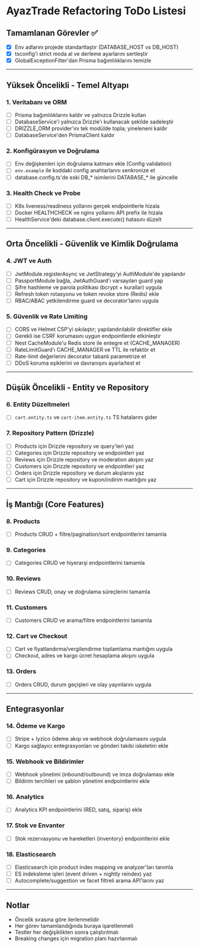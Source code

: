 # AyazTrade Refactoring ToDo Listesi

## Tamamlanan Görevler ✅
- [x] Env adlarını projede standartlaştır (DATABASE_HOST vs DB_HOST)
- [x] tsconfig'i strict moda al ve derleme ayarlarını sertleştir
- [x] GlobalExceptionFilter'dan Prisma bağımlılıklarını temizle

---

## Yüksek Öncelikli - Temel Altyapı

### 1. Veritabanı ve ORM
- [ ] Prisma bağımlılıklarını kaldır ve yalnızca Drizzle kullan
- [ ] DatabaseService'i yalnızca Drizzle'ı kullanacak şekilde sadeleştir
- [ ] DRIZZLE_ORM provider'ını tek modülde topla; yineleneni kaldır
- [ ] DatabaseService'den PrismaClient kaldır

### 2. Konfigürasyon ve Doğrulama
- [ ] Env değişkenleri için doğrulama katmanı ekle (Config validation)
- [ ] `env.example` ile koddaki config anahtarlarını senkronize et
- [ ] database.config.ts'de eski DB_* isimlerini DATABASE_* ile güncelle

### 3. Health Check ve Probe
- [ ] K8s liveness/readiness yollarını gerçek endpointlerle hizala
- [ ] Docker HEALTHCHECK ve nginx yollarını API prefix ile hizala
- [ ] HealthService'deki database.client.execute() hatasını düzelt

---

## Orta Öncelikli - Güvenlik ve Kimlik Doğrulama

### 4. JWT ve Auth
- [ ] JwtModule.registerAsync ve JwtStrategy'yi AuthModule'de yapılandır
- [ ] PassportModule bağla, JwtAuthGuard'ı varsayılan guard yap
- [ ] Şifre hashleme ve parola politikası (bcrypt + kurallar) uygula
- [ ] Refresh token rotasyonu ve token revoke store (Redis) ekle
- [ ] RBAC/ABAC yetkilendirme guard ve decorator'larını uygula

### 5. Güvenlik ve Rate Limiting
- [ ] CORS ve Helmet CSP'yi sıkılaştır; yapılandırılabilir direktifler ekle
- [ ] Gerekli ise CSRF korumasını uygun endpointlerde etkinleştir
- [ ] Nest CacheModule'u Redis store ile entegre et (CACHE_MANAGER)
- [ ] RateLimitGuard'ı CACHE_MANAGER ve TTL ile refaktör et
- [ ] Rate-limit değerlerini decorator tabanlı parametrize et
- [ ] DDoS koruma eşiklerini ve davranışını ayarla/test et

---

## Düşük Öncelikli - Entity ve Repository

### 6. Entity Düzeltmeleri
- [ ] `cart.entity.ts` ve `cart-item.entity.ts` TS hatalarını gider

### 7. Repository Pattern (Drizzle)
- [ ] Products için Drizzle repository ve query'leri yaz
- [ ] Categories için Drizzle repository ve endpointleri yaz
- [ ] Reviews için Drizzle repository ve moderation akışını yaz
- [ ] Customers için Drizzle repository ve endpointleri yaz
- [ ] Orders için Drizzle repository ve durum akışlarını yaz
- [ ] Cart için Drizzle repository ve kupon/indirim mantığını yaz

---

## İş Mantığı (Core Features)

### 8. Products
- [ ] Products CRUD + filtre/pagination/sort endpointlerini tamamla

### 9. Categories
- [ ] Categories CRUD ve hiyerarşi endpointlerini tamamla

### 10. Reviews
- [ ] Reviews CRUD, onay ve doğrulama süreçlerini tamamla

### 11. Customers
- [ ] Customers CRUD ve arama/filtre endpointlerini tamamla

### 12. Cart ve Checkout
- [ ] Cart ve fiyatlandırma/vergilendirme toplamlama mantığını uygula
- [ ] Checkout, adres ve kargo ücret hesaplama akışını uygula

### 13. Orders
- [ ] Orders CRUD, durum geçişleri ve olay yayınlarını uygula

---

## Entegrasyonlar

### 14. Ödeme ve Kargo
- [ ] Stripe + Iyzico ödeme akışı ve webhook doğrulamasını uygula
- [ ] Kargo sağlayıcı entegrasyonları ve gönderi takibi iskeletini ekle

### 15. Webhook ve Bildirimler
- [ ] Webhook yönetimi (inbound/outbound) ve imza doğrulaması ekle
- [ ] Bildirim tercihleri ve şablon yönetimi endpointlerini ekle

### 16. Analytics
- [ ] Analytics KPI endpointlerini (RED, satış, sipariş) ekle

### 17. Stok ve Envanter
- [ ] Stok rezervasyonu ve hareketleri (inventory) endpointlerini ekle

### 18. Elasticsearch
- [ ] Elasticsearch için product index mapping ve analyzer'ları tanımla
- [ ] ES indeksleme işleri (event driven + nightly reindex) yaz
- [ ] Autocomplete/suggestion ve facet filtreli arama API'larını yaz

---

## Notlar
- Öncelik sırasına göre ilerlenmelidir
- Her görev tamamlandığında buraya işaretlenmeli
- Testler her değişiklikten sonra çalıştırılmalı
- Breaking changes için migration planı hazırlanmalı
